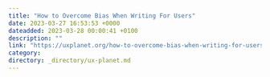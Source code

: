 ```yaml
---
title: "How to Overcome Bias When Writing For Users"
date: 2023-03-27 16:53:53 +0000
dateadded: 2023-03-28 00:00:41 +0100
description: ""
link: "https://uxplanet.org/how-to-overcome-bias-when-writing-for-users-41fe36435c3b?source=rss----819cc2aaeee0---4"
category:
directory: _directory/ux-planet.md
---
```

